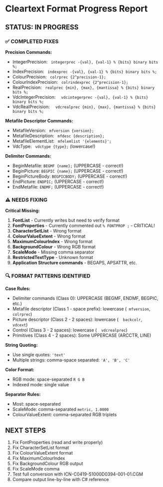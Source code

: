 # Cleartext Format Progress Report

## STATUS: IN PROGRESS

### ✅ COMPLETED FIXES

**Precision Commands:**
- IntegerPrecision: ` integerprec -{val}, {val-1} % {bits} binary bits %;`
- IndexPrecision: ` indexprec -{val}, {val-1} % {bits} binary bits %;`
- ColourPrecision: ` colrprec {2^precision-1};`
- ColourIndexPrecision: ` colrindexprec {2^precision-1};`
- RealPrecision: ` realprec {min}, {max}, {mantissa} % {bits} binary bits %;`
- VdcIntegerPrecision: `  vdcintegerprec -{val}, {val-1} % {bits} binary bits %;`
- VdcRealPrecision: `  vdcrealprec {min}, {max}, {mantissa} % {bits} binary bits %;`

**Metafile Descriptor Commands:**
- MetafileVersion: ` mfversion {version};`
- MetafileDescription: ` mfdesc {description};`
- MetafileElementList: ` mfelemlist '{elements}';`
- VdcType: ` vdctype {type};` (lowercase!)

**Delimiter Commands:**
- BeginMetafile: `BEGMF {name};` (UPPERCASE - correct!)
- BeginPicture: `BEGPIC {name};` (UPPERCASE - correct!)
- BeginPictureBody: `BEGPICBODY;` (UPPERCASE - correct!)
- EndPicture: `ENDPIC;` (UPPERCASE - correct!)
- EndMetafile: `ENDMF;` (UPPERCASE - correct!)

### ⚠️ NEEDS FIXING

**Critical Missing:**
1. **FontList** - Currently writes but need to verify format
2. **FontProperties** - Currently commented out `% FONTPROP ;` - CRITICAL!
3. **CharacterSetList** - Wrong format
4. **ColourValueExtent** - Wrong format
5. **MaximumColourIndex** - Wrong format
6. **BackgroundColour** - Wrong RGB format  
7. **ScaleMode** - Missing comma separator
8. **RestrictedTextType** - Unknown format
9. **Application Structure commands** - BEGAPS, APSATTR, etc.

### 🔍 FORMAT PATTERNS IDENTIFIED

**Case Rules:**
- Delimiter commands (Class 0): UPPERCASE (BEGMF, ENDMF, BEGPIC, etc.)
- Metafile descriptor (Class 1 - space prefix): lowercase (` mfversion`, ` colrprec`)
- Picture descriptor (Class 2 - 2 spaces): lowercase (`  backcolr`, `  vdcext`)
- Control (Class 3 - 2 spaces): lowercase (`  vdcrealprec`)
- Primitives (Class 4 - 2 spaces): Some UPPERCASE (ARCCTR, LINE)

**String Quoting:**
- Use single quotes: `'text'`
- Multiple strings: comma-space separated: `'A', 'B', 'C'`

**Color Format:**
- RGB mode: space-separated `R G B`
- Indexed mode: single value

**Separator Rules:**
- Most: space-separated
- ScaleMode: comma-separated `metric, 1.0000`
- ColourValueExtent: comma-separated RGB triplets

## NEXT STEPS

1. Fix FontProperties (read and write properly)
2. Fix CharacterSetList format
3. Fix ColourValueExtent format  
4. Fix MaximumColourIndex
5. Fix BackgroundColour RGB output
6. Fix ScaleMode comma
7. Test full conversion with ICN-C0419-S1000D0394-001-01.CGM
8. Compare output line-by-line with C# reference
